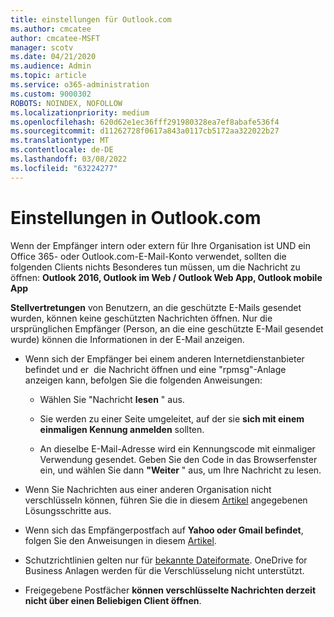 ```yaml
---
title: einstellungen für Outlook.com
ms.author: cmcatee
author: cmcatee-MSFT
manager: scotv
ms.date: 04/21/2020
ms.audience: Admin
ms.topic: article
ms.service: o365-administration
ms.custom: 9000302
ROBOTS: NOINDEX, NOFOLLOW
ms.localizationpriority: medium
ms.openlocfilehash: 620d62e1ec36fff291980328ea7ef8abafe536f4
ms.sourcegitcommit: d11262728f0617a843a0117cb5172aa322022b27
ms.translationtype: MT
ms.contentlocale: de-DE
ms.lasthandoff: 03/08/2022
ms.locfileid: "63224277"
---
```

# <a name="settings-in-outlookcom"></a>Einstellungen in Outlook.com

Wenn der Empfänger intern oder extern für Ihre Organisation ist UND ein Office 365- oder Outlook.com-E-Mail-Konto verwendet, sollten die folgenden Clients nichts Besonderes tun müssen, um die Nachricht zu öffnen: **Outlook 2016, Outlook im Web / Outlook Web App, Outlook mobile App**

**Stellvertretungen** von Benutzern, an die geschützte E-Mails gesendet wurden, können keine geschützten Nachrichten öffnen. Nur die ursprünglichen Empfänger (Person, an die eine geschützte E-Mail gesendet wurde) können die Informationen in der E-Mail anzeigen.

- Wenn sich der Empfänger bei einem anderen Internetdienstanbieter befindet und er&nbsp; die Nachricht öffnen und eine "rpmsg"-Anlage anzeigen kann, befolgen Sie die folgenden Anweisungen:
    
    - Wählen Sie "Nachricht **lesen** " aus.
    
    - Sie werden zu einer Seite umgeleitet, auf der sie **sich mit einem einmaligen Kennung anmelden** sollten.
    
    - An dieselbe E-Mail-Adresse wird ein Kennungscode mit einmaliger Verwendung gesendet. Geben Sie den Code in das Browserfenster ein, und wählen Sie dann **"Weiter** " aus, um Ihre Nachricht zu lesen.

- Wenn Sie Nachrichten aus einer anderen Organisation nicht verschlüsseln können, führen Sie die in diesem [Artikel](https://support.office.com/article/known-issues-opening-irm-protected-emails-sent-from-users-in-other-office-365-organizations-0dec0593-a05d-4aa2-8445-9311ebab3164) angegebenen Lösungsschritte aus.

- Wenn sich das Empfängerpostfach auf **Yahoo oder Gmail befindet**, folgen Sie den Anweisungen</span> in diesem [Artikel](https://support.office.com/article/how-do-i-open-a-protected-message-1157a286-8ecc-4b1e-ac43-2a608fbf3098).

- Schutzrichtlinien gelten nur für [bekannte Dateiformate](https://docs.microsoft.com/azure/information-protection/rms-client/client-admin-guide-file-types). OneDrive for Business Anlagen werden für die Verschlüsselung nicht unterstützt.

- Freigegebene Postfächer **können verschlüsselte Nachrichten derzeit nicht über einen Beliebigen Client öffnen**. 
